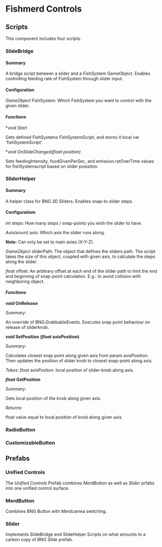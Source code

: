 # Fishmerd Controls

## Scripts

This component includes four scripts.

### SlideBridge

#### Summary

A bridge script between a slider and a *FishSystem* GameObject.
Enables controlling feeding rate of FishSystem through slider input.

#### Configuration

*GameObject* FishSystem:
Which FishSystem you want to control with the given slider.

#### Functions
    
***void* Start*

Gets defined FishSystems *FishSystemScript*, and stores it local var
'fishSystemScript'.

***void* OnSlideChanged(*float* position)*

Sets feedingIntensity, foodGivenPerSec, and emission.ratOverTime values for
fishSystemscript based on slider posisiton.

### SliderHelper

#### Summary

A helper class for BNG 3D Sliders.
Enables snap-to slider steps.

#### Configuratiom

*int* steps:
How many steps / snap-points you wish the slider to have.

*Axis(enum)* axis:
Which axis the slider runs along.

**Note:**
Can only be set to main axies (X-Y-Z).

*GameObject* sliderPath:
The object that defines the sliders path.
The script takes the size of this object, coupled with given axis, to calculate
the steps along the slider.

*float* offset:
An arbitrary offset at each end of the slider path to limit the end and
beginning of snap-point calculation.
E.g.: to avoid collision with neighboring object.

#### Functions

***void* OnRelease**

*Summary:*

An override of BNG.GrabbableEvents.
Executes snap point behaviour on release of sliderknob.

***void* SetPosition (*float* axisPosition)**

*Summary:*

Calculates closest snap point along given axis from param axisPosition.
Then updates the position of slider knob to closest snap-point along axis.

*Takes:*
*float* axisPositon: local position of slider-knob along axis.

***float* GetPosition**

*Summary:*

Gets local position of the knob along given axis.

*Returns:*

float value equal to local position of knob along given axis.

### RadioButton

### CustomizableButton

## Prefabs

### Unified Controls

The *Unified Controls* Prefab combines *MerdButton* as well as *Slider* prfabs
into one unified control surface.

### MerdButton

Combines BNG Button with Merdcamea switching.

### Slider

Implements SlideBridge and SlideHelper Scripts on what amounts to a carbon copy
of BNG *Slide* prefab.
